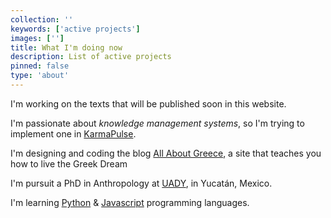 ```yaml
---
collection: ''
keywords: ['active projects']
images: ['']
title: What I'm doing now
description: List of active projects
pinned: false
type: 'about'
---
```


I'm working on the texts that will be published soon in this website. 

I'm passionate about *knowledge management systems*, so I'm trying to implement one in [KarmaPulse](https://www.karmapulse.com/).

I'm designing and coding the blog [All About Greece](https://itsallaboutgreece.com/en), a site that teaches you how to live the Greek Dream

I'm pursuit a PhD in Anthropology at [UADY](https://www.uady.mx/), in Yucatán, Mexico.

I'm learning [Python](https://www.python.org/) & [Javascript](https://www.javascript.com/) programming languages.
